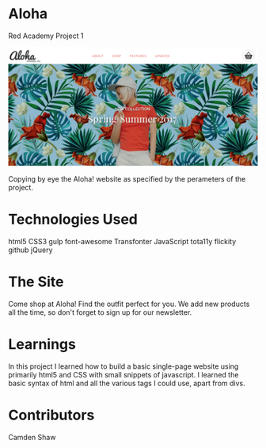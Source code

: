 # Aloha
Red Academy Project 1

![alt text](screen-shots/aloha.png "Welcom to Aloha!")

Copying by eye the Aloha! website as specified by the perameters of the project.

# Technologies Used
html5   CSS3    gulp    font-awesome    Transfonter   JavaScript    tota11y   flickity    github    jQuery

# The Site
Come shop at Aloha!  Find the outfit perfect for you.  We add new products all the time, so don't forget to sign up for our newsletter.
# Learnings
In this project I learned how to build a basic single-page website using primarily html5 and CSS with small snippets of javascript.  I learned the basic syntax of html and all the various tags I could use, apart from divs.

# Contributors
Camden Shaw